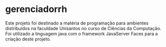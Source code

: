 # gerenciadorrh
Este projeto foi destinado a matéria de programação para ambientes distribuídos na faculdade Unisantos no curso de Ciências da Computação. Foi utilizado a linguagem java com o framework JavaServer Faces para a criação deste projeto.
